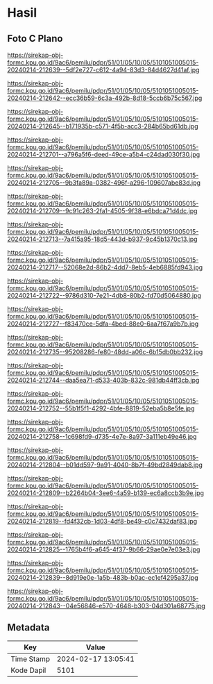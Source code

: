 # Hasil

## Foto C Plano

https://sirekap-obj-formc.kpu.go.id/9ac6/pemilu/pdpr/51/01/05/10/05/5101051005015-20240214-212639--5df2e727-c612-4a94-83d3-84d4627d41af.jpg

https://sirekap-obj-formc.kpu.go.id/9ac6/pemilu/pdpr/51/01/05/10/05/5101051005015-20240214-212642--ecc36b59-6c3a-492b-8d18-5ccb6b75c567.jpg

https://sirekap-obj-formc.kpu.go.id/9ac6/pemilu/pdpr/51/01/05/10/05/5101051005015-20240214-212645--b171935b-c571-4f5b-acc3-284b65bd61db.jpg

https://sirekap-obj-formc.kpu.go.id/9ac6/pemilu/pdpr/51/01/05/10/05/5101051005015-20240214-212701--a796a5f6-deed-49ce-a5b4-c24dad030f30.jpg

https://sirekap-obj-formc.kpu.go.id/9ac6/pemilu/pdpr/51/01/05/10/05/5101051005015-20240214-212705--9b3fa89a-0382-496f-a296-109607abe83d.jpg

https://sirekap-obj-formc.kpu.go.id/9ac6/pemilu/pdpr/51/01/05/10/05/5101051005015-20240214-212709--9c91c263-2fa1-4505-9f38-e6bdca71d4dc.jpg

https://sirekap-obj-formc.kpu.go.id/9ac6/pemilu/pdpr/51/01/05/10/05/5101051005015-20240214-212713--7a415a95-18d5-443d-b937-9c45b1370c13.jpg

https://sirekap-obj-formc.kpu.go.id/9ac6/pemilu/pdpr/51/01/05/10/05/5101051005015-20240214-212717--52068e2d-86b2-4dd7-8eb5-4eb6885fd943.jpg

https://sirekap-obj-formc.kpu.go.id/9ac6/pemilu/pdpr/51/01/05/10/05/5101051005015-20240214-212722--9786d310-7e21-4db8-80b2-fd70d5064880.jpg

https://sirekap-obj-formc.kpu.go.id/9ac6/pemilu/pdpr/51/01/05/10/05/5101051005015-20240214-212727--f83470ce-5dfa-4bed-88e0-6aa7f67a9b7b.jpg

https://sirekap-obj-formc.kpu.go.id/9ac6/pemilu/pdpr/51/01/05/10/05/5101051005015-20240214-212735--95208286-fe80-48dd-a06c-6b15db0bb232.jpg

https://sirekap-obj-formc.kpu.go.id/9ac6/pemilu/pdpr/51/01/05/10/05/5101051005015-20240214-212744--daa5ea71-d533-403b-832c-981db44ff3cb.jpg

https://sirekap-obj-formc.kpu.go.id/9ac6/pemilu/pdpr/51/01/05/10/05/5101051005015-20240214-212752--55b1f5f1-4292-4bfe-8819-52eba5b8e5fe.jpg

https://sirekap-obj-formc.kpu.go.id/9ac6/pemilu/pdpr/51/01/05/10/05/5101051005015-20240214-212758--1c698fd9-d735-4e7e-8a97-3a111eb49e46.jpg

https://sirekap-obj-formc.kpu.go.id/9ac6/pemilu/pdpr/51/01/05/10/05/5101051005015-20240214-212804--b01dd597-9a91-4040-8b7f-49bd2849dab8.jpg

https://sirekap-obj-formc.kpu.go.id/9ac6/pemilu/pdpr/51/01/05/10/05/5101051005015-20240214-212809--b2264b04-3ee6-4a59-b139-ec6a8ccb3b9e.jpg

https://sirekap-obj-formc.kpu.go.id/9ac6/pemilu/pdpr/51/01/05/10/05/5101051005015-20240214-212819--fd4f32cb-1d03-4df8-be49-c0c7432daf83.jpg

https://sirekap-obj-formc.kpu.go.id/9ac6/pemilu/pdpr/51/01/05/10/05/5101051005015-20240214-212825--1765b4f6-a645-4f37-9b66-29ae0e7e03e3.jpg

https://sirekap-obj-formc.kpu.go.id/9ac6/pemilu/pdpr/51/01/05/10/05/5101051005015-20240214-212839--8d919e0e-1a5b-483b-b0ac-ec1ef4295a37.jpg

https://sirekap-obj-formc.kpu.go.id/9ac6/pemilu/pdpr/51/01/05/10/05/5101051005015-20240214-212843--04e56846-e570-4648-b303-04d301a68775.jpg


## Metadata

| Key        | Value               |
| ---------- | ------------------- |
| Time Stamp | 2024-02-17 13:05:41 |
| Kode Dapil | 5101                |



